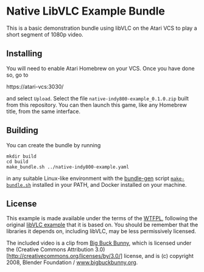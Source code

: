 # Native LibVLC Example Bundle

This is a basic demonstration bundle using libVLC on the Atari VCS to
play a short segment of 1080p video.

## Installing

You will need to enable Atari Homebrew on your VCS. Once you have done
so, go to

  https://atari-vcs:3030/

and select `Upload`. Select the file `native-indy800-example_0.1.0.zip`
built from this repository. You can then launch this game, like any
Homebrew title, from the same interface.

## Building

You can create the bundle by running

    mkdir build
    cd build
    make_bundle.sh ../native-indy800-example.yaml


in any suitable Linux-like environment with the
[bundle-gen](https://github.com/atari-vcs/bundle-gen) script
[`make-bundle.sh`](https://github.com/atari-vcs/bundle-gen/blob/main/make-bundle.sh)
installed in your PATH, and Docker installed on your machine.

## License

This example is made available under the terms of the
[WTFPL](http://www.wtfpl.net/), following the original [libVLC
example](https://wiki.videolan.org/LibVLC_SampleCode_SDL/) that it is
based on. You should be remember that the libraries it depends on,
including libVLC, may be less permissively licensed.

The included video is a clip from [Big Buck
Bunny](https://www.bigbuckbunny.org), which is licensed under the
(Creative Commons Attribution
3.0)[http://creativecommons.org/licenses/by/3.0/] license, and is (c)
copyright 2008, Blender Foundation / www.bigbuckbunny.org.
